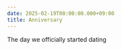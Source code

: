 ```yaml
---
date: 2025-02-19T00:00:00.000+09:00
title: Anniversary
---
```

The day we officially started dating
